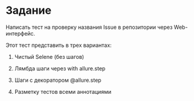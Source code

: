# Задание
Написать тест на проверку названия Issue в репозитории через Web-интерфейс.


Этот тест представить в трех вариантах:
1. Чистый Selene (без шагов)

2. Лямбда шаги через with allure.step

3. Шаги с декоратором @allure.step

4. Разметку тестов всеми аннотациями